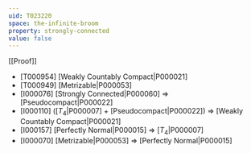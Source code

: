 ```yaml
---
uid: T023220
space: the-infinite-broom
property: strongly-connected
value: false
---
```

[[Proof]]

* [T000954] [Weakly Countably Compact|P000021]
* [T000949] [Metrizable|P000053]
* [I000076] [Strongly Connected|P000060] => [Pseudocompact|P000022]
* [I000110] ([$T_4$|P000007] + [Pseudocompact|P000022]) => [Weakly Countably Compact|P000021]
* [I000157] [Perfectly Normal|P000015] => [$T_4$|P000007]
* [I000070] [Metrizable|P000053] => [Perfectly Normal|P000015]

